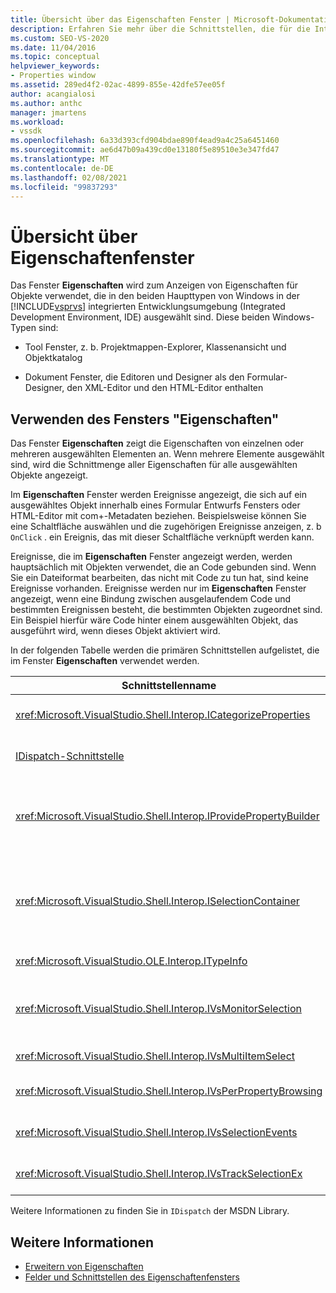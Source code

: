 ```yaml
---
title: Übersicht über das Eigenschaften Fenster | Microsoft-Dokumentation
description: Erfahren Sie mehr über die Schnittstellen, die für die Interaktion mit dem Eigenschaftenfenster in der Visual Studio-IDE in dieser Übersicht verwendet werden.
ms.custom: SEO-VS-2020
ms.date: 11/04/2016
ms.topic: conceptual
helpviewer_keywords:
- Properties window
ms.assetid: 289ed4f2-02ac-4899-855e-42dfe57ee05f
author: acangialosi
ms.author: anthc
manager: jmartens
ms.workload:
- vssdk
ms.openlocfilehash: 6a33d393cfd904bdae890f4ead9a4c25a6451460
ms.sourcegitcommit: ae6d47b09a439cd0e13180f5e89510e3e347fd47
ms.translationtype: MT
ms.contentlocale: de-DE
ms.lasthandoff: 02/08/2021
ms.locfileid: "99837293"
---
```

# <a name="properties-window-overview"></a>Übersicht über Eigenschaftenfenster
Das Fenster **Eigenschaften** wird zum Anzeigen von Eigenschaften für Objekte verwendet, die in den beiden Haupttypen von Windows in der [!INCLUDE[vsprvs](../../code-quality/includes/vsprvs_md.md)] integrierten Entwicklungsumgebung (Integrated Development Environment, IDE) ausgewählt sind. Diese beiden Windows-Typen sind:

- Tool Fenster, z. b. Projektmappen-Explorer, Klassenansicht und Objektkatalog

- Dokument Fenster, die Editoren und Designer als den Formular-Designer, den XML-Editor und den HTML-Editor enthalten

## <a name="using-the-properties-window"></a>Verwenden des Fensters "Eigenschaften"
 Das Fenster **Eigenschaften** zeigt die Eigenschaften von einzelnen oder mehreren ausgewählten Elementen an. Wenn mehrere Elemente ausgewählt sind, wird die Schnittmenge aller Eigenschaften für alle ausgewählten Objekte angezeigt.

 Im **Eigenschaften** Fenster werden Ereignisse angezeigt, die sich auf ein ausgewähltes Objekt innerhalb eines Formular Entwurfs Fensters oder HTML-Editor mit com+-Metadaten beziehen. Beispielsweise können Sie eine Schaltfläche auswählen und die zugehörigen Ereignisse anzeigen, z. b `OnClick` . ein Ereignis, das mit dieser Schaltfläche verknüpft werden kann.

 Ereignisse, die im **Eigenschaften** Fenster angezeigt werden, werden hauptsächlich mit Objekten verwendet, die an Code gebunden sind. Wenn Sie ein Dateiformat bearbeiten, das nicht mit Code zu tun hat, sind keine Ereignisse vorhanden. Ereignisse werden nur im **Eigenschaften** Fenster angezeigt, wenn eine Bindung zwischen ausgelaufendem Code und bestimmten Ereignissen besteht, die bestimmten Objekten zugeordnet sind. Ein Beispiel hierfür wäre Code hinter einem ausgewählten Objekt, das ausgeführt wird, wenn dieses Objekt aktiviert wird.

 In der folgenden Tabelle werden die primären Schnittstellen aufgelistet, die im Fenster **Eigenschaften** verwendet werden.

|Schnittstellenname|BESCHREIBUNG|
|--------------------|-----------------|
|<xref:Microsoft.VisualStudio.Shell.Interop.ICategorizeProperties>|Stellt eine Liste von Kategorien für das **Eigenschaften** Fenster bereit und ordnet jede Eigenschaft einer Kategorie zu.|
|[IDispatch-Schnittstelle](/previous-versions/windows/desktop/api/oaidl/nn-oaidl-idispatch)|Macht die Methoden und Eigenschaften eines Objekts für Programmier Tools und andere Anwendungen verfügbar, die Automation unterstützen.|
|<xref:Microsoft.VisualStudio.Shell.Interop.IProvidePropertyBuilder>|Bietet Schaltflächen mit Auslassungs Zeichen (... *), die* als Generatoren bezeichnet werden. Wird verwendet, wenn ein Wert nicht einfach vom Benutzer in einem Textfeld eingegeben wird. Beispielsweise kann Sie verwendet werden, um eine Farbauswahl zu öffnen, die den RGB-Wert bestimmt.|
|<xref:Microsoft.VisualStudio.Shell.Interop.ISelectionContainer>|Bietet Zugriff auf Objekte, die zum Aktualisieren von Informationen verwendet werden, die im **Eigenschaften** Fenster angezeigt werden. <xref:Microsoft.VisualStudio.Shell.Interop.ISelectionContainer> wird von VSPackages für jedes Fenster implementiert, das auswählbare Objekte mit zugehörigen Eigenschaften enthält, die angezeigt werden sollen.|
|<xref:Microsoft.VisualStudio.OLE.Interop.ITypeInfo>|Bietet Informationen zum Typ eines Objekts, z. b. Methoden einer Schnittstelle und Felder einer Struktur.|
|<xref:Microsoft.VisualStudio.Shell.Interop.IVsMonitorSelection>|Ermöglicht VSPackages das Empfangen von Benachrichtigungen über Auswahl Ereignisse und das Abrufen von Informationen über die aktuelle Projekt Hierarchie, das Element, den Elementwert und den Befehls Benutzeroberflächen Kontext.|
|<xref:Microsoft.VisualStudio.Shell.Interop.IVsMultiItemSelect>|Stellt die Umgebung mit Zugriff auf die Mehrfachauswahl bereit.|
|<xref:Microsoft.VisualStudio.Shell.Interop.IVsPerPropertyBrowsing>|Wird verwendet, um lokalisierte Namen für einige Eigenschaften bereitzustellen, die im **Eigenschaften** Fenster angezeigt werden.|
|<xref:Microsoft.VisualStudio.Shell.Interop.IVsSelectionEvents>|Benachrichtigt registrierte VSPackages über Änderungen an der aktuellen Auswahl, am Elementwert oder am Befehlsbenutzeroberflächenkontext.|
|<xref:Microsoft.VisualStudio.Shell.Interop.IVsTrackSelectionEx>|Benachrichtigt die Umgebung über eine Änderung in der aktuellen Auswahl und bietet Zugriff auf die Hierarchie- und Elementinformationen in Bezug auf die neue Auswahl.|

 Weitere Informationen zu finden Sie in `IDispatch` der MSDN Library.

## <a name="see-also"></a>Weitere Informationen
- [Erweitern von Eigenschaften](../../extensibility/internals/extending-properties.md)
- [Felder und Schnittstellen des Eigenschaftenfensters](../../extensibility/internals/properties-window-fields-and-interfaces.md)
